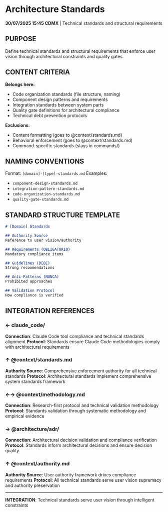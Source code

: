 # Architecture Standards

**30/07/2025 15:45 CDMX** | Technical standards and structural requirements

## PURPOSE
Define technical standards and structural requirements that enforce user vision through architectural constraints and quality gates.

## CONTENT CRITERIA
**Belongs here:**
- Code organization standards (file structure, naming)
- Component design patterns and requirements
- Integration standards between system parts
- Quality gate definitions for architectural compliance
- Technical debt prevention protocols

**Exclusions:**
- Content formatting (goes to @context/standards.md)
- Behavioral enforcement (goes to @context/standards.md)
- Command-specific standards (stays in commands/)

## NAMING CONVENTIONS
Format: `[domain]-[type]-standards.md`
Examples:
- `component-design-standards.md`
- `integration-pattern-standards.md`
- `code-organization-standards.md`
- `quality-gate-standards.md`

## STANDARD STRUCTURE TEMPLATE
```markdown
# [Domain] Standards

## Authority Source
Reference to user vision/authority

## Requirements (OBLIGATORIO)
Mandatory compliance items

## Guidelines (DEBE)
Strong recommendations

## Anti-Patterns (NUNCA)
Prohibited approaches

## Validation Protocol
How compliance is verified
```

## INTEGRATION REFERENCES

### ← claude_code/
**Connection**: Claude Code tool compliance and technical standards alignment
**Protocol**: Standards ensure Claude Code methodologies comply with architectural requirements

### ↑ @context/standards.md
**Authority Source**: Comprehensive enforcement authority for all technical standards
**Protocol**: Architectural standards implement comprehensive system standards framework

### ←→ @context/methodology.md
**Connection**: Research-first protocol and technical validation methodology
**Protocol**: Standards validation through systematic methodology and empirical evidence

### → @architecture/adr/
**Connection**: Architectural decision validation and compliance verification
**Protocol**: Standards inform architectural decisions and ensure decision quality

### ↑ @context/authority.md
**Authority Source**: User authority framework drives compliance requirements
**Protocol**: All technical standards serve user vision supremacy and authority preservation

---
**INTEGRATION**: Technical standards serve user vision through intelligent constraints